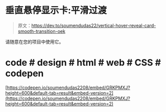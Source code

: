 # 垂直悬停显示卡:平滑过渡

> 原文：<https://dev.to/soumendudas22/vertical-hover-reveal-card-smooth-transition-oek>

请随意在您的项目中使用它。

# code # design # html # web # CSS # codepen

[https://codepen.io/soumendudas2208/embed/GRKPMXJ?height=600&default-tab=result&embed-version=2](https://codepen.io/soumendudas2208/embed/GRKPMXJ?height=600&default-tab=result&embed-version=2)